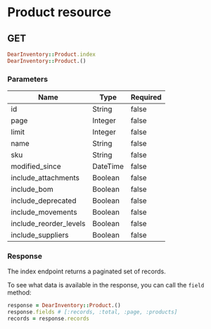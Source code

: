 # Product resource

## GET

```ruby
DearInventory::Product.index
DearInventory::Product.()
```

### Parameters
| Name | Type | Required |
| --- | --- | --- |
| id | String | false |
| page | Integer | false |
| limit | Integer | false |
| name | String | false |
| sku | String | false |
| modified_since | DateTime | false |
| include_attachments | Boolean | false |
| include_bom | Boolean | false |
| include_deprecated | Boolean | false |
| include_movements | Boolean | false |
| include_reorder_levels | Boolean | false |
| include_suppliers | Boolean | false |

### Response

The index endpoint returns a paginated set of records.

To see what data is available in the response, you can call the `field` method:

```ruby
response = DearInventory::Product.()
response.fields # [:records, :total, :page, :products]
records = response.records
```

